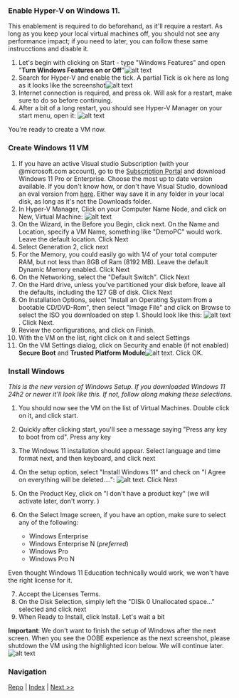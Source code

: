 ### Enable Hyper-V on Windows 11.
This enablement is required to do beforehand, as it'll require a restart. As long as you keep your local virtual machines off, you should not see any performance impact; if you need to later, you can follow these same instrucctions and disable it. 

1. Let's begin with clicking on Start - type "Windows Features" and open "**Turn Windows Features on or Off**"![alt text](../screenshots/hyper-vstartmenu.png)
2. Search for Hyper-V and enable the tick. A partial Tick is ok here as long as it looks like the screenshot![alt text](../screenshots/hyper-vfeature.png)
3. Internet connection is required, and press ok. Will ask for a restart, make sure to do so before continuing. 
4. After a bit of a long restart, you should see Hyper-V Manager on your start menu, open it: ![alt text](../screenshots/hyper-v-manager.png)

You're ready to create a VM now.

### Create Windows 11 VM

1. If you have an active Visual studio Subscription (with your @microsoft.com account), go to the [Subscription Portal](https://my.visualstudio.com/downloads) and download Windows 11 Pro or Enterprise. Choose the most up to date version available. If you don't know how, or don't have Visual Studio, download an eval version from [here](https://www.microsoft.com/en-us/software-download/windows11). Either way save it in any folder in your local disk, as long as it's not the Downloads folder. 
2. In Hyper-V Manager, Click on your Computer Name Node, and click on New, Virtual Machine: ![alt text](../screenshots/hyp-create.png)
3. On the Wizard, in the Before you Begin, click next. On the Name and Location, specify a VM Name, something like "DemoPC" would work. Leave the default location. Click Next
4. Select Generation 2, click next
5. For the Memory, you could easily go with 1/4 of your total computer RAM, but not less than 8GB of Ram (8192 MB). Leave the default Dynamic Memory enabled. Click Next
6. On the Networking, select the "Default Switch". Click Next
7. On the Hard drive, unless you've partitioned your disk before, leave all the defaults, including the 127 GB of disk. Click Next
8. On Installation Options, select "Install an Operating System from a bootable CD/DVD-Rom", then select "Image File" and click on Browse to select the ISO you downloaded on step 1. Should look like this: ![alt text](../screenshots/vminstallationoptions.png). Click Next.
9. Review the configurations, and click on Finish. 
10. With the VM on the list, right click on it and select Settings 
11. On the VM Settings dialog, click on Security and enable (if not enabled) **Secure Boot** and **Trusted Platform Module**![alt text](../screenshots/vmTPM.png). Click OK. 


### Install Windows
 _This is the new version of Windows Setup. If you downloaded Windows 11 24h2 or newer it'll look like this. If not, follow along making these selections._

1. You should now see the VM on the list of Virtual Machines. Double click on it, and click start.
2. Quickly after clicking start, you'll see a message saying "Press any key to boot from cd". Press any key

3. The Windows 11 installation should appear. Select language and time format next, and then keyboard, and click next

4. On the setup option, select "Install Windows 11" and check on "I Agree on everything will be deleted....": ![alt text](../screenshots/W11Install1.png). Click Next

5. On the Product Key, click on "I don't have a product key" (we will activate later, don't worry. )

6. On the Select Image screen, if you have an option, make sure to select any of the following:
    
    - Windows Enterprise 
    - Windows Enterprise N (*preferred*)
    - Windows Pro
    - Windows Pro N

Even thought Windows 11 Education technically would work, we won't have the right license for it. 

7. Accept the Licenses Terms.
8. On the Disk Selection, simply left the "DISk 0 Unallocated space..." selected and click next
9. When Ready to Install, click Install. Let's wait a bit

**Important**: We don't want to finish the setup of Windows after the next screen. When you see the OOBE experience as the next screenshot, please shutdown the VM using the highlighted icon below. We will continue later. ![alt text](../screenshots/W11-OOBE.png)

### Navigation
[Repo](https://github.com/JPCortesP/DemoBuilder) | 
[Index](index.md) | 
[Next >>](1-InitialStepsandReqs.md)